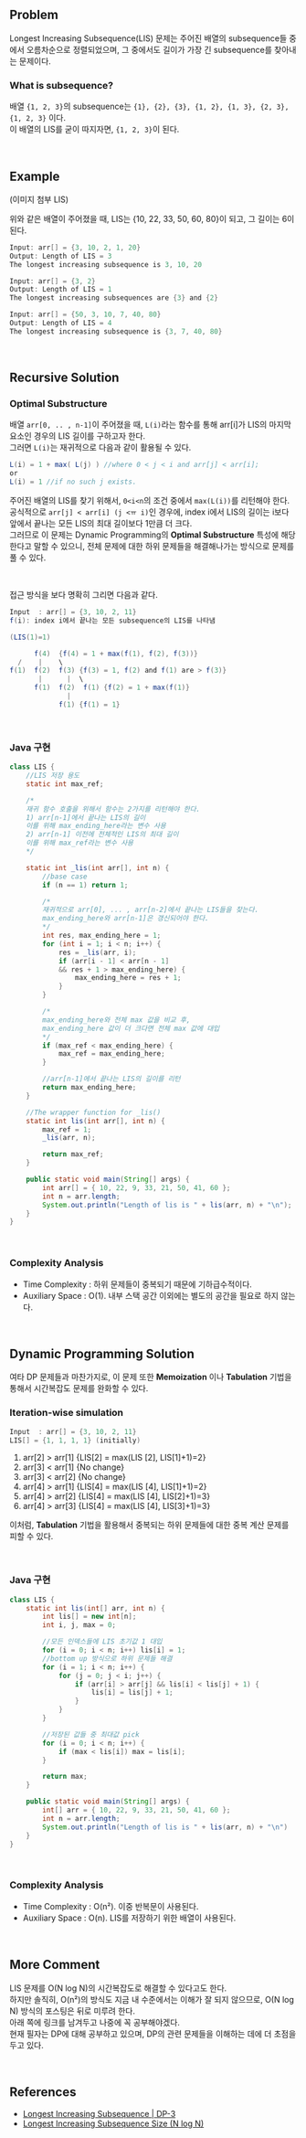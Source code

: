 ## Problem

Longest Increasing Subsequence(LIS) 문제는 주어진 배열의 subsequence들 중에서 오름차순으로 정렬되었으며, 그 중에서도 길이가 가장 긴 subsequence를 찾아내는 문제이다.

### What is subsequence?

배열 `{1, 2, 3}`의 subsequence는 `{1}, {2}, {3}, {1, 2}, {1, 3}, {2, 3}, {1, 2, 3}` 이다.  
이 배열의 LIS를 굳이 따지자면, `{1, 2, 3}`이 된다.

</br>

## Example

(이미지 첨부 LIS)

위와 같은 배열이 주어졌을 때, LIS는 {10, 22, 33, 50, 60, 80}이 되고, 그 길이는 6이 된다.

```java
Input: arr[] = {3, 10, 2, 1, 20}
Output: Length of LIS = 3
The longest increasing subsequence is 3, 10, 20

Input: arr[] = {3, 2}
Output: Length of LIS = 1
The longest increasing subsequences are {3} and {2}

Input: arr[] = {50, 3, 10, 7, 40, 80}
Output: Length of LIS = 4
The longest increasing subsequence is {3, 7, 40, 80}
```

</br>

## Recursive Solution

### Optimal Substructure

배열 `arr[0, .. , n-1]`이 주어졌을 때, `L(i)`라는 함수를 통해 arr[i]가 LIS의 마지막 요소인 경우의 LIS 길이를 구하고자 한다.  
그러면 `L(i)`는 재귀적으로 다음과 같이 활용될 수 있다.

```java
L(i) = 1 + max( L(j) ) //where 0 < j < i and arr[j] < arr[i];
or
L(i) = 1 //if no such j exists.
```

주어진 배열의 LIS를 찾기 위해서, `0<i<n`의 조건 중에서 `max(L(i))`를 리턴해야 한다.  
공식적으로 `arr[j] < arr[i] (j <ㅠ i)`인 경우에, index i에서 LIS의 길이는 i보다 앞에서 끝나는 모든 LIS의 최대 길이보다 1만큼 더 크다.  
그러므로 이 문제는 Dynamic Programming의 **Optimal Substructure** 특성에 해당한다고 말할 수 있으니, 전체 문제에 대한 하위 문제들을 해결해나가는 방식으로 문제를 풀 수 있다.

</br>

접근 방식을 보다 명확히 그리면 다음과 같다.

```java
Input  : arr[] = {3, 10, 2, 11}
f(i): index i에서 끝나는 모든 subsequence의 LIS를 나타냄

(LIS(1)=1)

      f(4)  {f(4) = 1 + max(f(1), f(2), f(3))}
  /    |    \
f(1)  f(2)  f(3) {f(3) = 1, f(2) and f(1) are > f(3)}
       |      |  \
      f(1)  f(2)  f(1) {f(2) = 1 + max(f(1)}
              |
            f(1) {f(1) = 1}
```

</br>

### Java 구현

```java
class LIS {
    //LIS 저장 용도
    static int max_ref;

    /*
    재귀 함수 호출을 위해서 함수는 2가지를 리턴해야 한다.
    1) arr[n-1]에서 끝나는 LIS의 길이
    이를 위해 max_ending_here라는 변수 사용
    2) arr[n-1] 이전에 전체적인 LIS의 최대 길이
    이를 위해 max_ref라는 변수 사용
    */

    static int _lis(int arr[], int n) {
        //base case
        if (n == 1) return 1;

        /*
        재귀적으로 arr[0], ... , arr[n-2]에서 끝나는 LIS들을 찾는다.
        max_ending_here와 arr[n-1]은 갱신되어야 한다.
        */
        int res, max_ending_here = 1;
        for (int i = 1; i < n; i++) {
            res = _lis(arr, i);
            if (arr[i - 1] < arr[n - 1]
            && res + 1 > max_ending_here) {
                max_ending_here = res + 1;
            }
        }

        /*
        max_ending_here와 전체 max 값을 비교 후,
        max_ending_here 값이 더 크다면 전체 max 값에 대입
        */
        if (max_ref < max_ending_here) {
            max_ref = max_ending_here;
        }

        //arr[n-1]에서 끝나는 LIS의 길이를 리턴
        return max_ending_here;
    }

    //The wrapper function for _lis()
    static int lis(int arr[], int n) {
        max_ref = 1;
        _lis(arr, n);

        return max_ref;
    }

    public static void main(String[] args) {
        int arr[] = { 10, 22, 9, 33, 21, 50, 41, 60 };
        int n = arr.length;
        System.out.println("Length of lis is " + lis(arr, n) + "\n");
    }
}
```

</br>

### Complexity Analysis

- Time Complexity : 하위 문제들이 중복되기 때문에 기하급수적이다.
- Auxiliary Space : O(1). 내부 스택 공간 이외에는 별도의 공간을 필요로 하지 않는다.

</br>

## Dynamic Programming Solution

여타 DP 문제들과 마찬가지로, 이 문제 또한 **Memoization** 이나 **Tabulation** 기법을 통해서 시간복잡도 문제를 완화할 수 있다.

### Iteration-wise simulation

```java
Input  : arr[] = {3, 10, 2, 11}
LIS[] = {1, 1, 1, 1} (initially)
```

1. arr[2] > arr[1] {LIS[2] = max(LIS [2], LIS[1]+1)=2}
2. arr[3] < arr[1] {No change}
3. arr[3] < arr[2] {No change}
4. arr[4] > arr[1] {LIS[4] = max(LIS [4], LIS[1]+1)=2}
5. arr[4] > arr[2] {LIS[4] = max(LIS [4], LIS[2]+1)=3}
6. arr[4] > arr[3] {LIS[4] = max(LIS [4], LIS[3]+1)=3}

이처럼, **Tabulation** 기법을 활용해서 중복되는 하위 문제들에 대한 중복 계산 문제를 피할 수 있다.

</br>

### Java 구현

```java
class LIS {
    static int lis(int[] arr, int n) {
        int lis[] = new int[n];
        int i, j, max = 0;

        //모든 인덱스들에 LIS 초기값 1 대입
        for (i = 0; i < n; i++) lis[i] = 1;
        //bottom up 방식으로 하위 문제들 해결
        for (i = 1; i < n; i++) {
            for (j = 0; j < i; j++) {
                if (arr[i] > arr[j] && lis[i] < lis[j] + 1) {
                    lis[i] = lis[j] + 1;
                }
            }
        }

        //저장된 값들 중 최대값 pick
        for (i = 0; i < n; i++) {
            if (max < lis[i]) max = lis[i];
        }

        return max;
    }

    public static void main(String[] args) {
        int[] arr = { 10, 22, 9, 33, 21, 50, 41, 60 };
        int n = arr.length;
        System.out.println("Length of lis is " + lis(arr, n) + "\n")
    }
}
```

</br>

### Complexity Analysis

- Time Complexity : O(n²). 이중 반복문이 사용된다.
- Auxiliary Space : O(n). LIS를 저장하기 위한 배열이 사용된다.

</br>

## More Comment

LIS 문제를 O(N log N)의 시간복잡도로 해결할 수 있다고도 한다.  
하지만 솔직히, O(n²)의 방식도 지금 내 수준에서는 이해가 잘 되지 않으므로, O(N log N) 방식의 포스팅은 뒤로 미루려 한다.  
아래 쪽에 링크를 남겨두고 나중에 꼭 공부해야겠다.  
현재 필자는 DP에 대해 공부하고 있으며, DP의 관련 문제들을 이해하는 데에 더 초점을 두고 있다.

</br>

## References

- [Longest Increasing Subsequence | DP-3](https://www.geeksforgeeks.org/longest-increasing-subsequence-dp-3/)
- [Longest Increasing Subsequence Size (N log N)](https://www.geeksforgeeks.org/longest-monotonically-increasing-subsequence-size-n-log-n/)

